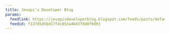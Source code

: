 ```yaml
---
title: Jevopi's Developer Blog
params:
  feedlink: https://jevopisdeveloperblog.blogspot.com/feeds/posts/default
  feedid: f137d5d56d17f4c053a4643f8d8f0d93
---
```

